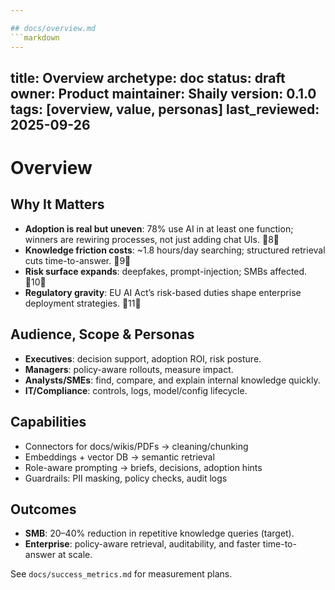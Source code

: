 ```yaml
---

## docs/overview.md
```markdown
---
```

title: Overview
archetype: doc
status: draft
owner: Product
maintainer: Shaily
version: 0.1.0
tags: [overview, value, personas]
last_reviewed: 2025-09-26
---

# Overview

## Why It Matters
- **Adoption is real but uneven**: 78% use AI in at least one function; winners are rewiring processes, not just adding chat UIs. 8
- **Knowledge friction costs**: ~1.8 hours/day searching; structured retrieval cuts time-to-answer. 9
- **Risk surface expands**: deepfakes, prompt-injection; SMBs affected. 10
- **Regulatory gravity**: EU AI Act’s risk-based duties shape enterprise deployment strategies. 11

## Audience, Scope & Personas
- **Executives**: decision support, adoption ROI, risk posture.
- **Managers**: policy-aware rollouts, measure impact.
- **Analysts/SMEs**: find, compare, and explain internal knowledge quickly.
- **IT/Compliance**: controls, logs, model/config lifecycle.

## Capabilities
- Connectors for docs/wikis/PDFs → cleaning/chunking
- Embeddings + vector DB → semantic retrieval
- Role-aware prompting → briefs, decisions, adoption hints
- Guardrails: PII masking, policy checks, audit logs

## Outcomes
- **SMB**: 20–40% reduction in repetitive knowledge queries (target).  
- **Enterprise**: policy-aware retrieval, auditability, and faster time-to-answer at scale.

See `docs/success_metrics.md` for measurement plans.